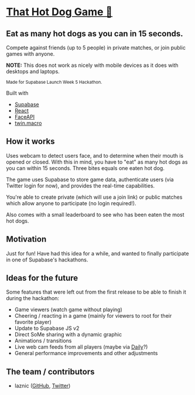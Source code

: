 # [That Hot Dog Game 🌭](https://thathotdoggame.com)

## Eat as many hot dogs as you can in 15 seconds.

Compete against friends (up to 5 people) in private matches, or join public games with anyone.

**NOTE:** This does not work as nicely with mobile devices as it does with desktops and laptops.

<sup>Made for Supabase Launch Week 5 Hackathon.</sup> 

Built with
- [Supabase](https://supabase.com)
- [React](https://reactjs.org/)
- [FaceAPI](https://github.com/vladmandic/face-api)
- [twin.macro](https://github.com/ben-rogerson/twin.macro)

## How it works

Uses webcam to detect users face, and to determine when their mouth is opened or closed.
With this in mind, you have to "eat" as many hot dogs as you can within 15 seconds.
Three bites equals one eaten hot dog. 
 
The game uses Supabase to store game data, authenticate users (via Twitter login for now), and provides the real-time capabilities.

You're able to create private (which will use a join link) or public matches which allow anyone to participate (no login required!).

Also comes with a small leaderboard to see who has been eaten the most hot dogs.

## Motivation

Just for fun! Have had this idea for a while, and wanted to finally participate in one of Supabase's hackathons. 

## Ideas for the future

Some features that were left out from the first release to be able to finish it during the hackathon:

- Game viewers (watch game without playing)
- Cheering / reacting in a game (mainly for viewers to root for their favorite player)
- Update to Supabase JS v2
- Direct SoMe sharing with a dynamic graphic
- Animations / transitions
- Live web cam feeds from all players (maybe via [Daily](https://daily.co)?)
- General performance improvements and other adjustments

## The team / contributors
- laznic ([GitHub](https://github.com/laznic), [Twitter](https://twitter.com/laznic))

